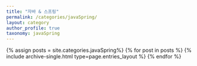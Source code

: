 ```yaml
---
title: "자바 & 스프링"
permalink: /categories/javaSpring/
layout: category
author_profile: true
taxonomy: javaSpring
---
```




{% assign posts = site.categories.javaSpring%}
{% for post in posts %} {% include archive-single.html type=page.entries_layout %} {% endfor %}
